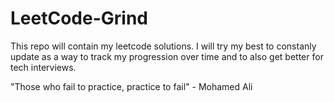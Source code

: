 # LeetCode-Grind

This repo will contain my leetcode solutions. I will try my best to constanly update as a way to track my progression over time and to also get better for tech interviews.

"Those who fail to practice, practice to fail" - Mohamed Ali

